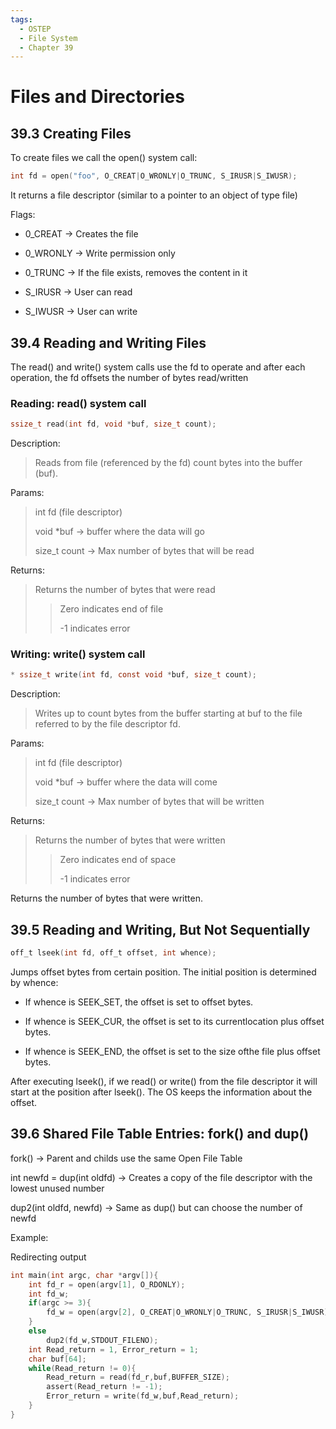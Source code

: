 ```yaml
---
tags:
  - OSTEP
  - File System
  - Chapter 39
---
```


# Files and Directories

## 39.3 Creating Files
To create files we call the open() system call:

```c
int fd = open("foo", O_CREAT|O_WRONLY|O_TRUNC, S_IRUSR|S_IWUSR);
```

It returns a file descriptor (similar to a pointer to an object of type file)

Flags:

* 0_CREAT -> Creates the file

* 0_WRONLY -> Write permission only

* 0_TRUNC -> If the file exists, removes the content in it

* S_IRUSR -> User can read

* S_IWUSR -> User can write
## 39.4 Reading and Writing Files

The read() and write() system calls use the fd to operate and after each operation, the fd offsets the number of bytes read/written  

### Reading: read() system call
```c
ssize_t read(int fd, void *buf, size_t count);
```

Description:
> Reads from file (referenced by the fd) count bytes into the buffer (buf). 

Params:
> int fd (file descriptor) 
> 
> void *buf -> buffer where the data will go
>
> size_t count -> Max number of bytes that will be read 

Returns:
> Returns the number of bytes that were read
>> Zero indicates end of file
>>
>> -1 indicates error


### Writing: write() system call
```c
* ssize_t write(int fd, const void *buf, size_t count);
```

Description:
> Writes up to count bytes from the buffer starting at buf to the file referred to by the file descriptor fd.

Params:
> int fd (file descriptor) 
> 
> void *buf -> buffer where the data will come
>
> size_t count -> Max number of bytes that will be written 

Returns:
> Returns the number of bytes that were written
>> Zero indicates end of space
>>
>> -1 indicates error

Returns the number of bytes that were written.
## 39.5 Reading and Writing, But Not Sequentially
```c
off_t lseek(int fd, off_t offset, int whence);
```

Jumps offset bytes from certain position. The initial position is determined by whence:

* If whence is SEEK_SET, the offset is set to offset bytes.

* If whence is SEEK_CUR, the offset is set to its currentlocation plus offset bytes.

* If whence is SEEK_END, the offset is set to the size ofthe file plus offset bytes.

After executing lseek(), if we read() or write() from the file descriptor it will start at the position after lseek(). The OS keeps the information about the offset.
## 39.6 Shared File Table Entries: fork() and dup()

fork() -> Parent and childs use the same Open File Table

int newfd = dup(int oldfd) -> Creates a copy of the file descriptor with the lowest unused number

dup2(int oldfd, newfd) -> Same as dup() but can choose the number of newfd

Example:

Redirecting output
```c
int main(int argc, char *argv[]){
    int fd_r = open(argv[1], O_RDONLY);
    int fd_w;
    if(argc >= 3){
        fd_w = open(argv[2], O_CREAT|O_WRONLY|O_TRUNC, S_IRUSR|S_IWUSR);
    }
    else
        dup2(fd_w,STDOUT_FILENO);
    int Read_return = 1, Error_return = 1;
    char buf[64];
    while(Read_return != 0){
        Read_return = read(fd_r,buf,BUFFER_SIZE);
        assert(Read_return != -1);
        Error_return = write(fd_w,buf,Read_return);
    }
}
```